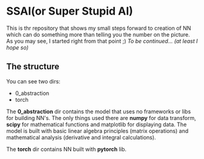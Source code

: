 # SSAI(or Super Stupid AI)
This is thr repository that shows my small steps forward to creation of NN which
can do something more than telling you the number on the picture. As you may see,
I started right from that point ;)
*To be continued... (at least I hope so)*

## The structure 
You can see two dirs:
* 0_abstraction
* torch<br />
<!-- end -->
The **0_abstraction** dir contains the model that uses no frameworks or libs
for building NN's. The only things used there are **numpy** for data transform, **scipy**
for mathematical functions and matplotlib for displaying data. The model is built with 
basic linear algebra principles (matrix operations) and mathematical analysis (derivative and integral calculations).


The **torch** dir contains NN built with **pytorch** lib.